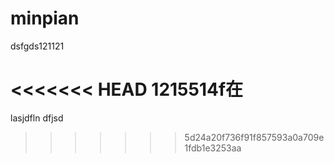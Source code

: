 # minpian
dsfgds121121

<<<<<<< HEAD
1215514f在
=======

lasjdfln
dfjsd
>>>>>>> 5d24a20f736f91f857593a0a709e1fdb1e3253aa
